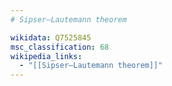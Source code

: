 ```yaml
---
# Sipser–Lautemann theorem

wikidata: Q7525845
msc_classification: 68
wikipedia_links:
  - "[[Sipser–Lautemann theorem]]"
---
```

